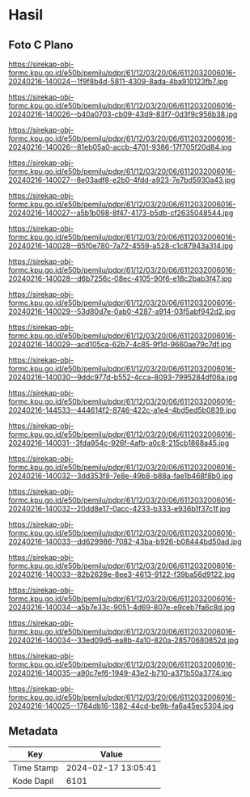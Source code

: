 # Hasil

## Foto C Plano

https://sirekap-obj-formc.kpu.go.id/e50b/pemilu/pdpr/61/12/03/20/06/6112032006016-20240216-140024--1f9f8b4d-5811-4309-8ada-4ba910123fb7.jpg

https://sirekap-obj-formc.kpu.go.id/e50b/pemilu/pdpr/61/12/03/20/06/6112032006016-20240216-140026--b40a0703-cb09-43d9-83f7-0d3f9c956b38.jpg

https://sirekap-obj-formc.kpu.go.id/e50b/pemilu/pdpr/61/12/03/20/06/6112032006016-20240216-140026--81eb05a0-accb-4701-9386-17f705f20d84.jpg

https://sirekap-obj-formc.kpu.go.id/e50b/pemilu/pdpr/61/12/03/20/06/6112032006016-20240216-140027--8e03adf8-e2b0-4fdd-a923-7e7bd5930a43.jpg

https://sirekap-obj-formc.kpu.go.id/e50b/pemilu/pdpr/61/12/03/20/06/6112032006016-20240216-140027--a5b1b098-8f47-4173-b5db-cf2635048544.jpg

https://sirekap-obj-formc.kpu.go.id/e50b/pemilu/pdpr/61/12/03/20/06/6112032006016-20240216-140028--65f0e780-7a72-4559-a528-c1c87943a314.jpg

https://sirekap-obj-formc.kpu.go.id/e50b/pemilu/pdpr/61/12/03/20/06/6112032006016-20240216-140028--d6b7256c-08ec-4105-90f6-e18c2bab3f47.jpg

https://sirekap-obj-formc.kpu.go.id/e50b/pemilu/pdpr/61/12/03/20/06/6112032006016-20240216-140029--53d80d7e-0ab0-4287-a914-03f5abf942d2.jpg

https://sirekap-obj-formc.kpu.go.id/e50b/pemilu/pdpr/61/12/03/20/06/6112032006016-20240216-140029--acd105ca-62b7-4c85-9f1d-9660ae79c7df.jpg

https://sirekap-obj-formc.kpu.go.id/e50b/pemilu/pdpr/61/12/03/20/06/6112032006016-20240216-140030--9ddc977d-b552-4cca-8093-7995284df06a.jpg

https://sirekap-obj-formc.kpu.go.id/e50b/pemilu/pdpr/61/12/03/20/06/6112032006016-20240216-144533--444614f2-8746-422c-a1e4-4bd5ed5b0839.jpg

https://sirekap-obj-formc.kpu.go.id/e50b/pemilu/pdpr/61/12/03/20/06/6112032006016-20240216-140031--3fda954c-926f-4afb-a0c8-215cb1868a45.jpg

https://sirekap-obj-formc.kpu.go.id/e50b/pemilu/pdpr/61/12/03/20/06/6112032006016-20240216-140032--3dd353f8-7e8e-49b8-b88a-fae1b468f8b0.jpg

https://sirekap-obj-formc.kpu.go.id/e50b/pemilu/pdpr/61/12/03/20/06/6112032006016-20240216-140032--20dd8e17-0acc-4233-b333-e936b1f37c1f.jpg

https://sirekap-obj-formc.kpu.go.id/e50b/pemilu/pdpr/61/12/03/20/06/6112032006016-20240216-140033--dd629986-7082-43ba-b926-b08444bd50ad.jpg

https://sirekap-obj-formc.kpu.go.id/e50b/pemilu/pdpr/61/12/03/20/06/6112032006016-20240216-140033--82b2628e-8ee3-4613-9122-f39ba56d9122.jpg

https://sirekap-obj-formc.kpu.go.id/e50b/pemilu/pdpr/61/12/03/20/06/6112032006016-20240216-140034--a5b7e33c-9051-4d69-807e-e9ceb7fa6c8d.jpg

https://sirekap-obj-formc.kpu.go.id/e50b/pemilu/pdpr/61/12/03/20/06/6112032006016-20240216-140034--33ed09d5-ea8b-4a10-820a-28570680852d.jpg

https://sirekap-obj-formc.kpu.go.id/e50b/pemilu/pdpr/61/12/03/20/06/6112032006016-20240216-140035--a90c7ef6-1949-43e2-b710-a371b50a3774.jpg

https://sirekap-obj-formc.kpu.go.id/e50b/pemilu/pdpr/61/12/03/20/06/6112032006016-20240216-140025--1784db16-1382-44cd-be9b-fa6a45ec5304.jpg


## Metadata

| Key        | Value               |
| ---------- | ------------------- |
| Time Stamp | 2024-02-17 13:05:41 |
| Kode Dapil | 6101                |



